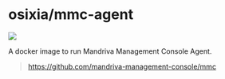 # osixia/mmc-agent

[![](https://badge.imagelayers.io/osixia/mmc-agent:latest.svg)](https://imagelayers.io/?images=osixia/mmc-agent:latest 'Get your own badge on imagelayers.io')

A docker image to run Mandriva Management Console Agent.
> [https://github.com/mandriva-management-console/mmc ](https://github.com/mandriva-management-console/mmc)
